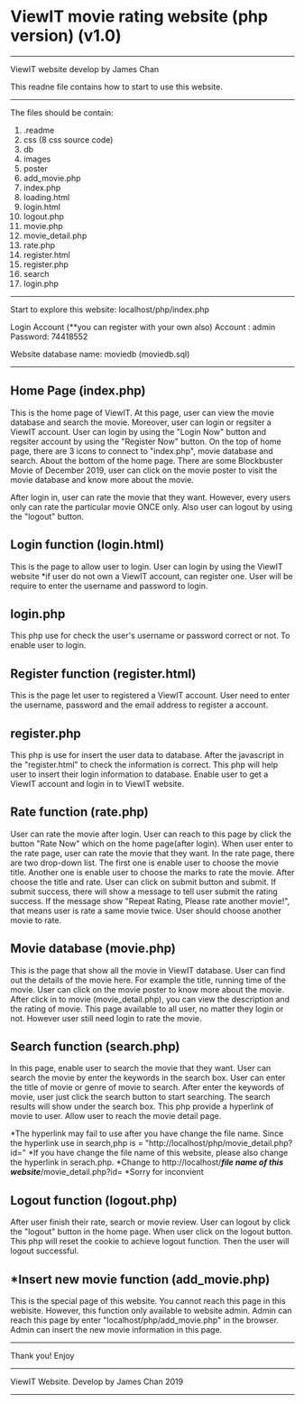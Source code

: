 # ViewIT movie rating website (php version) (v1.0)
___________________________________________________________________________________________________________________________

ViewIT website develop by James Chan

This readne file contains how to start to use this website.
___________________________________________________________________________________________________________________________

The files should be contain:

 1.  .readme
 2.  css (8 css source code)
 3.  db
 4.  images
 5.  poster
 6.  add_movie.php
 7.  index.php
 8.  loading.html
 9.  login.html
 10. logout.php
 11. movie.php
 12. movie_detail.php
 13. rate.php
 14. register.html
 15. register.php
 16. search
 17. login.php

________________________________________________________________________________________________________________________

Start to explore this website: localhost/php/index.php

Login Account (**you can register with your own also)
Account : admin
Password: 74418552

Website database name: moviedb (moviedb.sql)
___________________________________________________________________________________________________________________________

## Home Page (index.php)

This is the home page of ViewIT. At this page, user can view the movie database and search the movie. Moreover, user can login or regsiter a ViewIT account.
User can login by using the "Login Now" button and regsiter account by using the "Register Now" button.
On the top of home page, there are 3 icons to connect to "index.php", movie database and search. About the bottom of the home page. There are some Blockbuster 
Movie of December 2019, user can click on the movie poster to visit the movie database and know more about the movie.

After login in, user can rate the movie that they want. However, every users only can rate the particular movie ONCE only. Also user can logout by using the
"logout" button.

## Login function (login.html)

This is the page to allow user to login. User can login by using the ViewIT website *if user do not own a ViewIT account, can register one. User will be require
to enter the username and password to login.

## login.php

This php use for check the user's username or password correct or not. To enable user to login.

## Register function (register.html)

This is the page let user to registered a ViewIT account. User need to enter the username, password and the email address to register a account.

## register.php 

This php is use for insert the user data to database. After the javascript in the "register.html" to check the information is correct. This php will help user to
insert their login information to database. Enable user to get a ViewIT account and login in to ViewIT website.

## Rate function (rate.php)

User can rate the movie after login. User can reach to this page by click the button "Rate Now" which on the home page(after login). When user enter to the rate 
page, user can rate the movie that they want. In the rate page, there are two drop-down list. The first one is enable user to choose the movie title. Another one
is enable user to choose the marks to rate the movie. After choose the title and rate. User can click on submit button and submit. If submit success, there will
show a message to tell user submit the rating success. If the message show "Repeat Rating, Please rate another movie!", that means user is rate a same movie twice. User should choose another movie to rate.

## Movie database (movie.php)
 
This is the page that show all the movie in ViewIT database. User can find out the details of the movie here. For example the title, running time of the movie.
User can click on the movie poster to know more about the movie. After click in to movie (movie_detail.php), you can view the description and the rating of movie. This page available to all user, no matter they login or not. However user still need login to rate the movie.

## Search function (search.php)

In this page, enable user to search the movie that they want. User can search the movie by enter the keywords in the search box. User can enter the title of movie
or genre of movie to search. After enter the keywords of movie, user just click the search button to start searching. The search results will show under the search
box. This php provide a hyperlink of movie to user. Allow user to reach the movie detail page.
 
*The hyperlink may fail to use after you have change the file name. Since the hyperlink use in search,php is = "http://localhost/php/movie_detail.php?id="
*If you have change the file name of this website, please also change the hyperlink in serach.php.
*Change to http://localhost/___file name of this website___/movie_detail.php?id=
*Sorry for inconvient 

## Logout function (logout.php)

After user finish their rate, search or movie review. User can logout by click the "logout" button in the home page. When user click on the logout button. This php
will reset the cookie to achieve logout function. Then the user will logout successful. 

## *Insert new movie function (add_movie.php)
 
This is the special page of this website. You cannot reach this page in this webisite. However, this function only available to website admin. Admin can reach this
page by enter "localhost/php/add_movie.php" in the browser. Admin can insert the new movie information in this page.
_______________________________________________________________________________________________________________________________________________________________
 
 Thank you! Enjoy
____________________________________________________________________________________________________________________________________________________________________

 ViewIT Website. Develop by James Chan 2019
____________________________________________________________________________________________________________________________________________________________________
